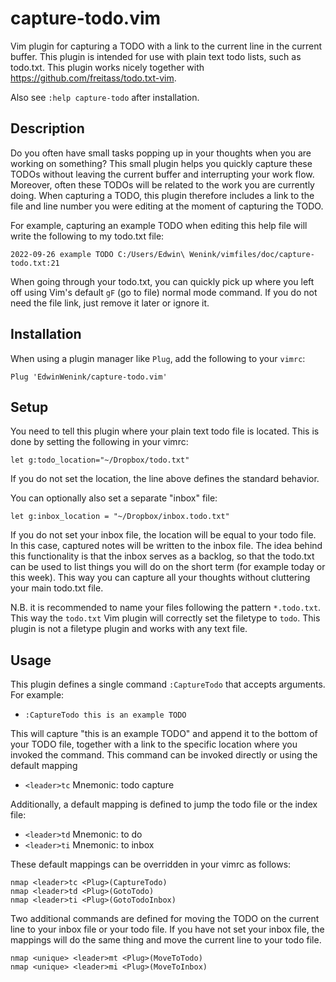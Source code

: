 # capture-todo.vim

Vim plugin for capturing a TODO with a link to the current line in the current buffer.
This plugin is intended for use with plain text todo lists, such as todo.txt.
This plugin works nicely together with https://github.com/freitass/todo.txt-vim.

Also see `:help capture-todo` after installation.

## Description

Do you often have small tasks popping up in your thoughts when you are working
on something? This small plugin helps you quickly capture these TODOs without
leaving the current buffer and interrupting your work flow. Moreover, often
these TODOs will be related to the work you are currently doing. When capturing
a TODO, this plugin therefore includes a link to the file and line number you
were editing at the moment of capturing the TODO.

For example, capturing an example TODO when editing this help file will write
the following to my todo.txt file:

`2022-09-26 example TODO C:/Users/Edwin\ Wenink/vimfiles/doc/capture-todo.txt:21`

When going through your todo.txt, you can quickly pick up where you left off
using Vim's default `gF` (go to file) normal mode command. If you do not need
the file link, just remove it later or ignore it.

## Installation

When using a plugin manager like `Plug`, add the following to your `vimrc`:

```vim
Plug 'EdwinWenink/capture-todo.vim'
```

## Setup

You need to tell this plugin where your plain text todo file is located.
This is done by setting the following in your vimrc:

```vim
let g:todo_location="~/Dropbox/todo.txt"
```

If you do not set the location, the line above defines the standard behavior.

You can optionally also set a separate "inbox" file:

```vim
let g:inbox_location = "~/Dropbox/inbox.todo.txt"
```

If you do not set your inbox file, the location will be equal to your todo file.
In this case, captured notes will be written to the inbox file. The idea behind
this functionality is that the inbox serves as a backlog, so that the todo.txt
can be used to list things you will do on the short term (for example today or
this week). This way you can capture all your thoughts without cluttering your
main todo.txt file.

N.B. it is recommended to name your files following the pattern `*.todo.txt`.
This way the `todo.txt` Vim plugin will correctly set the filetype to `todo`.
This plugin is not a filetype plugin and works with any text file.

## Usage

This plugin defines a single command `:CaptureTodo`  that accepts arguments.
For example:

- `:CaptureTodo this is an example TODO`

This will capture "this is an example TODO" and append it to the bottom of your
TODO file, together with a link to the specific location where you invoked
the command. This command can be invoked directly or using the default mapping

- `<leader>tc`    Mnemonic: todo capture

Additionally, a default mapping is defined to jump the todo file or the index file:

- `<leader>td`    Mnemonic: to do
- `<leader>ti`    Mnemonic: to inbox

These default mappings can be overridden in your vimrc as follows:

```vim
nmap <leader>tc <Plug>(CaptureTodo)
nmap <leader>td <Plug>(GotoTodo)
nmap <leader>ti <Plug>(GotoTodoInbox)
```

Two additional commands are defined for moving the TODO on the current line to 
your inbox file or your todo file. If you have not set your inbox file, the 
mappings will do the same thing and move the current line to your todo file.

```vim
nmap <unique> <leader>mt <Plug>(MoveToTodo)
nmap <unique> <leader>mi <Plug>(MoveToInbox)
```
